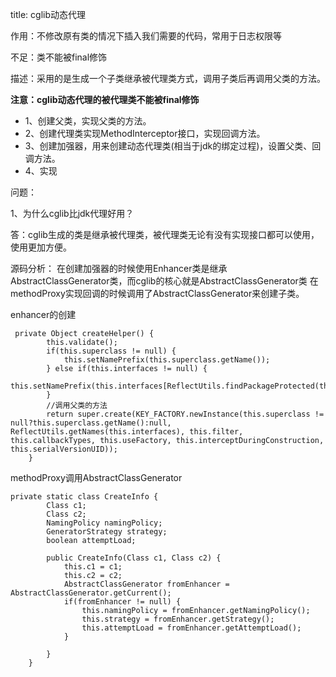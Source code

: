 title: cglib动态代理

作用：不修改原有类的情况下插入我们需要的代码，常用于日志权限等

不足：类不能被final修饰

描述：采用的是生成一个子类继承被代理类方式，调用子类后再调用父类的方法。

**注意：cglib动态代理的被代理类不能被final修饰**

* 1、创建父类，实现父类的方法。
* 2、创建代理类实现MethodInterceptor接口，实现回调方法。
* 3、创建加强器，用来创建动态代理类(相当于jdk的绑定过程)，设置父类、回调方法。
* 4、实现

问题：

1、为什么cglib比jdk代理好用？

答：cglib生成的类是继承被代理类，被代理类无论有没有实现接口都可以使用，使用更加方便。

源码分析：
在创建加强器的时候使用Enhancer类是继承AbstractClassGenerator类，而cglib的核心就是AbstractClassGenerator类
在methodProxy实现回调的时候调用了AbstractClassGenerator来创建子类。

enhancer的创建
```enhancer
 private Object createHelper() {
        this.validate();
        if(this.superclass != null) {
            this.setNamePrefix(this.superclass.getName());
        } else if(this.interfaces != null) {
            this.setNamePrefix(this.interfaces[ReflectUtils.findPackageProtected(this.interfaces)].getName());
        }
        //调用父类的方法
        return super.create(KEY_FACTORY.newInstance(this.superclass != null?this.superclass.getName():null, ReflectUtils.getNames(this.interfaces), this.filter, this.callbackTypes, this.useFactory, this.interceptDuringConstruction, this.serialVersionUID));
    }
```
methodProxy调用AbstractClassGenerator
```methodProxy调用AbstractClassGenerator
private static class CreateInfo {
        Class c1;
        Class c2;
        NamingPolicy namingPolicy;
        GeneratorStrategy strategy;
        boolean attemptLoad;

        public CreateInfo(Class c1, Class c2) {
            this.c1 = c1;
            this.c2 = c2;
            AbstractClassGenerator fromEnhancer = AbstractClassGenerator.getCurrent();
            if(fromEnhancer != null) {
                this.namingPolicy = fromEnhancer.getNamingPolicy();
                this.strategy = fromEnhancer.getStrategy();
                this.attemptLoad = fromEnhancer.getAttemptLoad();
            }

        }
    }
```





